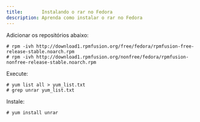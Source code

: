 ```yaml
---
title:       Instalando o rar no Fedora
description: Aprenda como instalar o rar no Fedora
---
```


Adicionar os repositórios abaixo:

	# rpm -ivh http://download1.rpmfusion.org/free/fedora/rpmfusion-free-release-stable.noarch.rpm
	# rpm -ivh http://download1.rpmfusion.org/nonfree/fedora/rpmfusion-nonfree-release-stable.noarch.rpm

Execute:
	
	# yum list all > yum_list.txt
	# grep unrar yum_list.txt 

Instale:

	# yum install unrar